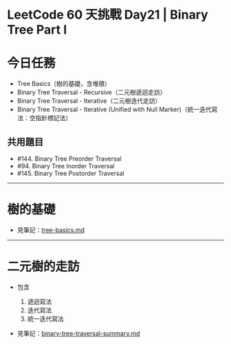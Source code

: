 # LeetCode 60 天挑戰 Day21 | Binary Tree Part I

# 今日任務

- Tree Basics（樹的基礎，含堆積）
- Binary Tree Traversal - Recursive（二元樹遞迴走訪）
- Binary Tree Traversal - Iterative（二元樹迭代走訪）
- Binary Tree Traversal - Iterative (Unified with Null Marker)（統一迭代寫法：空指針標記法）

## 共用題目
- #144. Binary Tree Preorder Traversal
- #94. Binary Tree Inorder Traversal
- #145. Binary Tree Postorder Traversal

---

# 樹的基礎

- 見筆記：[tree-basics.md](../tree-basics.md)

--- 

# 二元樹的走訪

- 包含
  1. 遞迴寫法
  2. 迭代寫法
  3. 統一迭代寫法
  
- 見筆記：[binary-tree-traversal-summary.md](../binary-tree-traversal-summary.md)